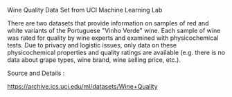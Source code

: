 Wine Quality Data Set from UCI Machine Learning Lab

There are two datasets that provide information on samples of red and white variants of the Portuguese "Vinho Verde" wine. Each sample of wine was rated for quality by wine experts and examined with physicochemical tests. Due to privacy and logistic issues, only data on these physicochemical properties and quality ratings are available (e.g. there is no data about grape types, wine brand, wine selling price, etc.).

Source and Details :

https://archive.ics.uci.edu/ml/datasets/Wine+Quality
